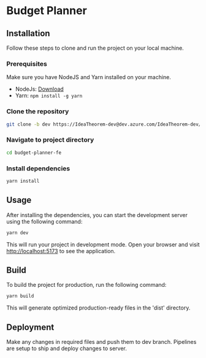 # Budget Planner

## Installation
Follow these steps to clone and run the project on your local machine.

### Prerequisites
Make sure you have NodeJS and Yarn installed on your machine.
- NodeJs: [Download](https://nodejs.org)
- Yarn: `npm install -g yarn`

### Clone the repository
```bash
git clone -b dev https://IdeaTheorem-dev@dev.azure.com/IdeaTheorem-dev/budget-planner-fe/_git/budget-planner-fe
```

### Navigate to project directory
```bash
cd budget-planner-fe
```

### Install dependencies
```bash
yarn install
```

## Usage
After installing the dependencies, you can start the development server using the following command:
```bash
yarn dev
```
This will run your project in development mode. Open your browser and visit [http://localhost:5173](http://localhost:5173) to see the application.

## Build
To build the project for production, run the following command:
```bash
yarn build
```
This will generate optimized production-ready files in the 'dist' directory.

## Deployment
Make any changes in required files and push them to dev branch. Pipelines are setup to ship and deploy changes to server.